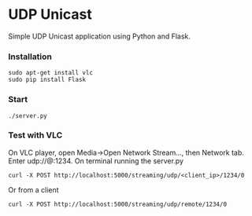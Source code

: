 # UDP Unicast
Simple UDP Unicast application using Python and Flask.

### Installation
```
sudo apt-get install vlc
sudo pip install Flask
```

### Start 
```
./server.py
```

### Test with VLC
On VLC player, open Media->Open Network Stream..., then Network tab.  Enter udp://@:1234.  On terminal running the server.py
```
curl -X POST http://localhost:5000/streaming/udp/<client_ip>/1234/0
```
Or from a client
```
curl -X POST http://localhost:5000/streaming/udp/remote/1234/0
```
